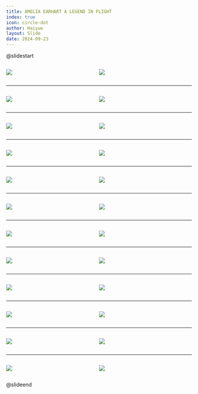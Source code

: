 ```yaml
---
title: AMELIA EARHART A LEGEND IN FLIGHT
index: true
icon: circle-dot
author: Haiyue
layout: Slide
date: 2024-09-23
---
```

 
@slidestart

<div style="display:flex">
<div style="flex:1">

![](/reading/english/Level-T/AMELIA%20EARHART%20A%20LEGEND%20IN%20FLIGHT/001.webp)
</div>
<div style="flex:1">

![](/reading/english/Level-T/AMELIA%20EARHART%20A%20LEGEND%20IN%20FLIGHT/002.webp)
</div>
</div>

---

<div style="display:flex">
<div style="flex:1">

![](/reading/english/Level-T/AMELIA%20EARHART%20A%20LEGEND%20IN%20FLIGHT/003.webp)
</div>
<div style="flex:1">

![](/reading/english/Level-T/AMELIA%20EARHART%20A%20LEGEND%20IN%20FLIGHT/004.webp)
</div>
</div>

---

<div style="display:flex">
<div style="flex:1">

![](/reading/english/Level-T/AMELIA%20EARHART%20A%20LEGEND%20IN%20FLIGHT/005.webp)
</div>
<div style="flex:1">

![](/reading/english/Level-T/AMELIA%20EARHART%20A%20LEGEND%20IN%20FLIGHT/006.webp)
</div>
</div>

---

<div style="display:flex">
<div style="flex:1">

![](/reading/english/Level-T/AMELIA%20EARHART%20A%20LEGEND%20IN%20FLIGHT/007.webp)
</div>
<div style="flex:1">

![](/reading/english/Level-T/AMELIA%20EARHART%20A%20LEGEND%20IN%20FLIGHT/008.webp)
</div>
</div>

---

<div style="display:flex">
<div style="flex:1">

![](/reading/english/Level-T/AMELIA%20EARHART%20A%20LEGEND%20IN%20FLIGHT/009.webp)
</div>
<div style="flex:1">

![](/reading/english/Level-T/AMELIA%20EARHART%20A%20LEGEND%20IN%20FLIGHT/010.webp)
</div>
</div>

---

<div style="display:flex">
<div style="flex:1">

![](/reading/english/Level-T/AMELIA%20EARHART%20A%20LEGEND%20IN%20FLIGHT/011.webp)
</div>
<div style="flex:1">

![](/reading/english/Level-T/AMELIA%20EARHART%20A%20LEGEND%20IN%20FLIGHT/012.webp)
</div>
</div>

---

<div style="display:flex">
<div style="flex:1">

![](/reading/english/Level-T/AMELIA%20EARHART%20A%20LEGEND%20IN%20FLIGHT/013.webp)
</div>
<div style="flex:1">

![](/reading/english/Level-T/AMELIA%20EARHART%20A%20LEGEND%20IN%20FLIGHT/014.webp)
</div>
</div>

---

<div style="display:flex">
<div style="flex:1">

![](/reading/english/Level-T/AMELIA%20EARHART%20A%20LEGEND%20IN%20FLIGHT/015.webp)
</div>
<div style="flex:1">

![](/reading/english/Level-T/AMELIA%20EARHART%20A%20LEGEND%20IN%20FLIGHT/016.webp)
</div>
</div>

---

<div style="display:flex">
<div style="flex:1">

![](/reading/english/Level-T/AMELIA%20EARHART%20A%20LEGEND%20IN%20FLIGHT/017.webp)
</div>
<div style="flex:1">

![](/reading/english/Level-T/AMELIA%20EARHART%20A%20LEGEND%20IN%20FLIGHT/018.webp)
</div>
</div>

---

<div style="display:flex">
<div style="flex:1">

![](/reading/english/Level-T/AMELIA%20EARHART%20A%20LEGEND%20IN%20FLIGHT/019.webp)
</div>
<div style="flex:1">

![](/reading/english/Level-T/AMELIA%20EARHART%20A%20LEGEND%20IN%20FLIGHT/020.webp)
</div>
</div>

---

<div style="display:flex">
<div style="flex:1">

![](/reading/english/Level-T/AMELIA%20EARHART%20A%20LEGEND%20IN%20FLIGHT/021.webp)
</div>
<div style="flex:1">

![](/reading/english/Level-T/AMELIA%20EARHART%20A%20LEGEND%20IN%20FLIGHT/022.webp)
</div>
</div>

---

<div style="display:flex">
<div style="flex:1">

![](/reading/english/Level-T/AMELIA%20EARHART%20A%20LEGEND%20IN%20FLIGHT/023.webp)
</div>
<div style="flex:1">

![](/reading/english/Level-T/AMELIA%20EARHART%20A%20LEGEND%20IN%20FLIGHT/024.webp)
</div>
</div>

@slideend